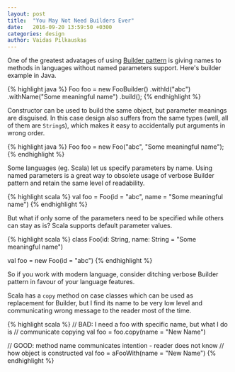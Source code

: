 ```yaml
---
layout: post
title:  "You May Not Need Builders Ever"
date:   2016-09-20 13:59:50 +0300
categories: design
author: Vaidas Pilkauskas
---
```

One of the greatest advatages of using 
[Builder pattern](http://www.javaworld.com/article/2074938/core-java/too-many-parameters-in-java-methods-part-3-builder-pattern.html) is giving names 
to methods in languages without named parameters support. Here's builder example in Java.

{% highlight java %}
Foo foo = new FooBuilder()
  .withId("abc")
  .withName("Some meaningful name")
  .build();
{% endhighlight %}

Constructor can be used to build the same object, but parameter 
meanings are disguised. In this case design also suffers from the 
same types (well, all of them are `String`s), which makes it easy 
to accidentally put arguments in wrong order.

{% highlight java %}
Foo foo = new Foo("abc", "Some meaningful name");
{% endhighlight %}

Some languages (eg. Scala) let us specify parameters by name. 
Using named parameters is a great way to obsolete usage of verbose 
Builder pattern and retain the same level of readability.

{% highlight scala %}
val foo = Foo(id = "abc", name = "Some meaningful name")
{% endhighlight %}

But what if only some of the parameters need to be specified 
while others can stay as is? Scala supports default parameter values.

{% highlight scala %}
class Foo(id: String, name: String = "Some meaningful name")

val foo = new Foo(id = "abc")
{% endhighlight %}

So if you work with modern language, consider ditching verbose 
Builder pattern in favour of your language features. 

Scala has a `copy` method on case classes which can be used as replacement 
for Builder, but I find its name to be very low level and communicating 
wrong message to the reader most of the time.

{% highlight scala %}
// BAD: I need a foo with specific name, but what I do is 
//      communicate copying
val foo = foo.copy(name = "New Name")

// GOOD: method name communicates intention - reader does not know 
//       how object is constructed
val foo = aFooWith(name = "New Name")
{% endhighlight %}
